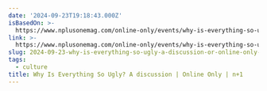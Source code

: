 ```yaml
---
date: '2024-09-23T19:18:43.000Z'
isBasedOn: >-
  https://www.nplusonemag.com/online-only/events/why-is-everything-so-ugly-a-discussion/
link: >-
  https://www.nplusonemag.com/online-only/events/why-is-everything-so-ugly-a-discussion/
slug: 2024-09-23-why-is-everything-so-ugly-a-discussion-or-online-only-or-n1
tags:
  - culture
title: Why Is Everything So Ugly? A discussion | Online Only | n+1
---
```

 
